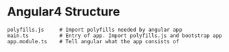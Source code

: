 # Angular4 Structure
    polyfills.js     # Import polyfills needed by angular app
    main.ts          # Entry of app. Import polyfills.js and bootstrap app
    app.module.ts    # Tell angular what the app consists of
    